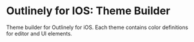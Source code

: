 # Outlinely for IOS: Theme Builder

Theme builder for Outlinely for iOS. Each theme contains color definitions for editor and UI elements.
